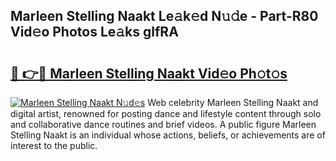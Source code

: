 ## Marleen Stelling Naakt Le𝚊k𝚎d N𝚞𝚍e - Part-R80 Vid𝚎o Photos Le𝚊ks glfRA

# <h2><a href="http://fb1qvrr.evod.top/?m=Marleen+Stelling+Naakt">🔗 👉🔴 Marleen Stelling Naakt Vid𝚎o Ph𝚘t𝚘s</a></h2>

[![Marleen Stelling Naakt N𝚞d𝚎s](https://i.imgur.com/8V9OHl7.gif)](http://fb1qvrr.evod.top/?m=Marleen+Stelling+Naakt)
Web celebrity Marleen Stelling Naakt and digital artist, renowned for posting dance and lifestyle content through solo and collaborative dance routines and brief videos. A public figure Marleen Stelling Naakt is an individual whose actions, beliefs, or achievements are of interest to the public. 
